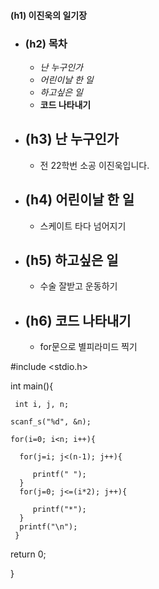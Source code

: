 #### (h1) 이진욱의 일기장
* ### (h2) 목차
    * _난 누구인가_
    * _어린이날 한 일_
    * _하고싶은 일_
    * __코드 나타내기__
* ## (h3) 난 누구인가
    * 전 22학번 소공 이진욱입니다.
* ## (h4) 어린이날 한 일
    * 스케이트 타다 넘어지기
* ## (h5) 하고싶은 일
    * 수술 잘받고 운동하기
* ## (h6) __코드 나타내기__
    * for문으로 별피라미드 찍기

 #include <stdio.h>

int main(){

     int i, j, n;

    scanf_s("%d", &n);

    for(i=0; i<n; i++){

      for(j=i; j<(n-1); j++){
          
         printf(" ");
      }
      for(j=0; j<=(i*2); j++){

         printf("*");
      }
      printf("\n");
     }

   return 0;

}
